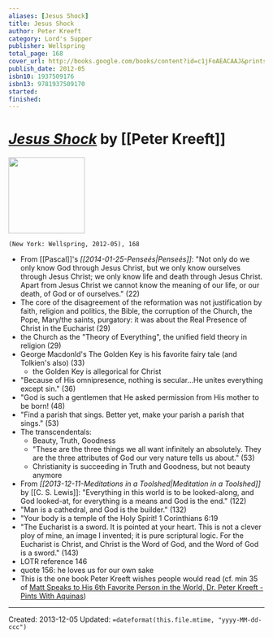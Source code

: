 ```yaml
---
aliases: [Jesus Shock]
title: Jesus Shock
author: Peter Kreeft
category: Lord's Supper
publisher: Wellspring
total_page: 168
cover_url: http://books.google.com/books/content?id=c1jFoAEACAAJ&printsec=frontcover&img=1&zoom=1&source=gbs_api
publish_date: 2012-05
isbn10: 1937509176
isbn13: 9781937509170
started: 
finished: 
---
```

# *[Jesus Shock]()* by [[Peter Kreeft]]

<img src="http://books.google.com/books/content?id=c1jFoAEACAAJ&printsec=frontcover&img=1&zoom=1&source=gbs_api" width=150>

`(New York: Wellspring, 2012-05), 168`

* From [[Pascal]]'s *[[2014-01-25-Penseés|Penseés]]*: "Not only do we only know God through Jesus Christ, but we only know ourselves through Jesus Christ; we only know life and death through Jesus Christ.  Apart from Jesus Christ we cannot know the meaning of our life, or our death, of God or of ourselves." (22)
* The core of the disagreement of the reformation was not justification by faith, religion and politics, the Bible, the corruption of the Church, the Pope, Mary/the saints, purgatory: it was about the Real Presence of Christ in the Eucharist (29)
* the Church as the "Theory of Everything", the unified field theory in religion (29)
* George Macdonld's The Golden Key is his favorite fairy tale (and Tolkien's also) (33)
    * the Golden Key is allegorical for Christ
* "Because of His omnipresence, nothing is secular…He unites everything except sin." (36)
* "God is such a gentlemen that He asked permission from His mother to be born! (48)
* "Find a parish that sings.  Better yet, make your parish a parish that sings." (53)
* The transcendentals: 
    * Beauty, Truth, Goodness
    * "These are the three things we all want infinitely an absolutely.  They are the three attributes of God our very nature tells us about." (53)
    * Christianity is succeeding in Truth and Goodness, but not beauty anymore
* From *[[2013-12-11-Meditations in a Toolshed|Meditation in a Toolshed]]* by [[C. S. Lewis]]: "Everything in this world is to be looked-along, and God looked-at, for everything is a means and God is the end." (122)
* "Man is a cathedral, and God is the builder." (132)
* "Your body is a temple of the Holy Spirit! 1 Corinthians 6:19
* "The Eucharist is a sword.  It is pointed at your heart.  This is not a clever ploy of mine, an image I invented; it is pure scriptural logic.  For the Eucharist is Christ, and Christ is the Word of God, and the Word of God is a sword." (143)
* LOTR reference 146
* quote 156: he loves us for our own sake
* This is the one book Peter Kreeft wishes people would read (cf. min 35 of [Matt Speaks to His 6th Favorite Person in the World, Dr. Peter Kreeft - Pints With Aquinas](https://pca.st/i5mayye5))

---
Created: 2013-12-05
Updated: `=dateformat(this.file.mtime, "yyyy-MM-dd-ccc")`
